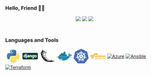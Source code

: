 ### Hello, Friend 🐱‍💻

<p align="center">
  <a href="#"><img src="https://github-readme-stats.vercel.app/api?username=rockshimomime&show_icons=true&include_all_commits=true&count_private=true&theme=material-palenight&hide_border=true&hide=issues,contribs&bg_color=00000000"></a>
  <a href="#"><img src="https://github-readme-stats.vercel.app/api/top-langs/?username=rockshimomime&layout=compact&hide_border=true&theme=material-palenight&bg_color=00000000&langs_count=6&hide=jupyter%20notebook,tex,css,php"></a>
  <a href="#"><img src="https://github-readme-streak-stats.herokuapp.com?user=rockshimomime&theme=material-palenight&hide_border=true&background=FFFFFF00"></a>
  <br>
  <br>
  <!-- <a href="https://www.buymeacoffee.com/rockshimomime"> <img align="center" src="https://cdn.buymeacoffee.com/buttons/v2/default-black.png" height="50" width="210" alt="aveek.saha" /></a> -->
</p>

##

<div>
    <h3>Languages and Tools<a></h3>
    <a href="#"><img align="center" alt="Python" title="Python" height="50" width="50" src="https://raw.githubusercontent.com/devicons/devicon/master/icons/python/python-original.svg"></a>
    <a href="#"><img align="center" alt="Django" title="Django" height="50" width="50" src="https://raw.githubusercontent.com/devicons/devicon/master/icons/django/django-original.svg"></a>
    <a href="#"><img align="center" alt="Flask" title="Flask"  height="50" width="50" src="https://raw.githubusercontent.com/devicons/devicon/master/icons/flask/flask-original.svg"></a>
    <a href="#"><img align="center" alt="Docker" title="Docker"  height="50" width="50" src="https://raw.githubusercontent.com/devicons/devicon/master/icons/docker/docker-original.svg"></a>
    <a href="#"><img align="center" alt="Kubernetes" title="Kubernetes" height="50" width="50" src="https://raw.githubusercontent.com/devicons/devicon/master/icons/kubernetes/kubernetes-plain.svg"></a>
    <a href="#"><img align="center" alt="AWS" title="Amazon Web Services" height="50" width="50" src="https://raw.githubusercontent.com/devicons/devicon/master/icons/amazonwebservices/amazonwebservices-plain-wordmark.svg" target="_self"></a>
    <a href="#"><img align="center" alt="Azure" title="Azure" height="50" width="50" src="https://raw.githubusercontent.com/bwks/vendor-icons-svg/master/azure.svg" target="_self"></a>
    <a href="#"><img align="center" alt="Ansible" title="Ansible" height="50" width="50" src="https://raw.githubusercontent.com/bwks/vendor-icons-svg/master/ansible.svg" target="_self"></a>
    <a href="#"><img align="center" alt="Terraform" title="Terraform" height="50" width="50" src="https://raw.githubusercontent.com/bwks/vendor-icons-svg/master/terraform.svg" target="_self"></a>
</div>

<!--
**rockshimomime/rockshimomime** is a ✨ _special_ ✨ repository because its `README.md` (this file) appears on your GitHub profile.

Here are some ideas to get you started:

- 🔭 I’m currently working on ...
- 🌱 I’m currently learning ...
- 👯 I’m looking to collaborate on ...
- 🤔 I’m looking for help with ...
- 💬 Ask me about ...
- 📫 How to reach me: ...
- 😄 Pronouns: ...
- ⚡ Fun fact: ...
-->
